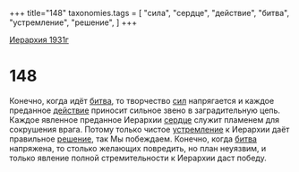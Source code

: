 +++
title="148"
taxonomies.tags = [
"сила",
"сердце",
"действие",
"битва",
"устремление",
"решение",
]
+++

[Иерархия 1931г](/agni/19312)

# 148

Конечно, когда идёт [битва](/tags/битва), то творчество [сил](/tags/сила) напрягается и каждое преданное [действие](/tags/действие) приносит сильное звено в заградительную цепь. Каждое явленное преданное Иерархии [сердце](/tags/сердце) служит пламенем для сокрушения врага. Потому только чистое [устремление](/tags/устремление) к Иерархии даёт правильное [решение](/tags/решение), так Мы побеждаем. Конечно, когда [битва](/tags/битва) напряжена, то столько желающих повредить, но план неуязвим, и только явление полной стремительности к Иерархии даст победу.   

